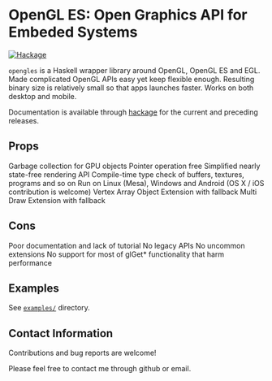 OpenGL ES: Open Graphics API for Embeded Systems
================================================

[![Hackage](https://img.shields.io/hackage/v/opengles.svg)](https://hackage.haskell.org/package/opengles)

`opengles` is a Haskell wrapper library around OpenGL, OpenGL ES and EGL.
Made complicated OpenGL APIs easy yet keep flexible enough.
Resulting binary size is relatively small so that apps launches faster.
Works on both desktop and mobile.

Documentation is available through [hackage](https://hackage.haskell.org/package/opengles)
for the current and preceding releases.

Props
-----

  Garbage collection for GPU objects
  Pointer operation free
  Simplified nearly state-free rendering API
  Compile-time type check of buffers, textures, programs and so on
  Run on Linux (Mesa), Windows and Android (OS X / iOS contribution is welcome)
  Vertex Array Object Extension with fallback
  Multi Draw Extension with fallback

Cons
----

  Poor documentation and lack of tutorial
  No legacy APIs
  No uncommon extensions
  No support for most of glGet* functionality that harm performance


Examples
--------

See [`examples/`](https://github.com/capsjac/opengles/examples) directory.

Contact Information
-------------------

Contributions and bug reports are welcome!

Please feel free to contact me through github or email.
